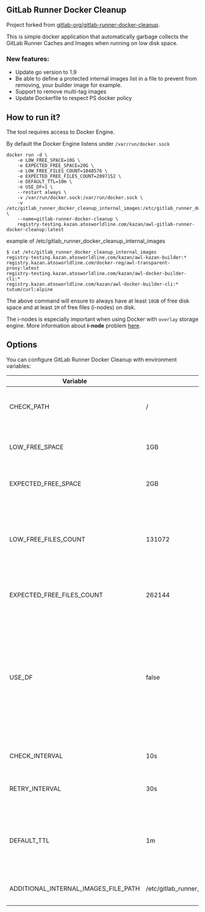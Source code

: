 ## GitLab Runner Docker Cleanup

Project forked from [gitlab-org/gitlab-runner-docker-cleanup](https://gitlab.com/gitlab-org/gitlab-runner-docker-cleanup).

This is simple docker application that automatically garbage collects the GitLab Runner Caches and Images when running on low disk space. 

### New features:

* Update go version to 1.9
* Be able to define a protected internal images list in a file to prevent from removing, your builder image for example.
* Support to remove multi-tag images
* Update Dockerfile to respect PS docker policy


## How to run it?

The tool requires access to Docker Engine.

By default the Docker Engine listens under `/var/run/docker.sock`

```
docker run -d \
    -e LOW_FREE_SPACE=10G \
    -e EXPECTED_FREE_SPACE=20G \
    -e LOW_FREE_FILES_COUNT=1048576 \
    -e EXPECTED_FREE_FILES_COUNT=2097152 \
    -e DEFAULT_TTL=10m \
    -e USE_DF=1 \
    --restart always \
    -v /var/run/docker.sock:/var/run/docker.sock \
    -v /etc/gitlab_runner_docker_cleanup_internal_images:/etc/gitlab_runner_docker_cleanup_internal_images \
    --name=gitlab-runner-docker-cleanup \
    registry-testing.kazan.atosworldline.com/kazan/awl-gitlab-runner-docker-cleanup:latest
```

example of /etc/gitlab_runner_docker_cleanup_internal_images

```
$ cat /etc/gitlab_runner_docker_cleanup_internal_images
registry-testing.kazan.atosworldline.com/kazan/awl-kazan-builder:*
registry.kazan.atosworldline.com/docker-reg/awl-transparent-proxy:latest
registry-testing.kazan.atosworldline.com/kazan/awl-docker-builder-cli:*
registry.kazan.atosworldline.com/kazan/awl-docker-builder-cli:*
tutum/curl:alpine
```

The above command will ensure to always have at least `10GB` of free disk space and at least `1M` of free files (i-nodes) on disk.

The i-nodes is especially important when using Docker with `overlay` storage engine.
More information about **i-node** problem [here](http://blog.cloud66.com/docker-with-overlayfs-first-impression/).

## Options

You can configure GitLab Runner Docker Cleanup with environment variables:

| Variable | Default | Description |
| -------- | ------- | ----------- |
| CHECK_PATH                | /     | The path which is used when checking disk usage |
| LOW_FREE_SPACE            | 1GB   | When trigger the cache and image removal |
| EXPECTED_FREE_SPACE       | 2GB   | How much the free space to cleanup |
| LOW_FREE_FILES_COUNT      | 131072| When the number of free files (i-nodes) runs below this value trigger the cache and image removal |
| EXPECTED_FREE_FILES_COUNT | 262144| How many free files (i-nodes) to cleanup |
| USE_DF                    | false | Use a command line `df` tool to check disk space. Set to `false` when connecting to remote Docker Engine. Set to `true` when using with locally installed Docker Engine |
| CHECK_INTERVAL            | 10s   | How often to check the disk space |
| RETRY_INTERVAL            | 30s   | How long to wait before retrying in case of failure |
| DEFAULT_TTL               | 1m    | Minimum time to preserve a newly downloaded images or created caches |
| ADDITIONAL_INTERNAL_IMAGES_FILE_PATH | /etc/gitlab_runner_docker_cleanup_internal_images | User defined images not to remove |
